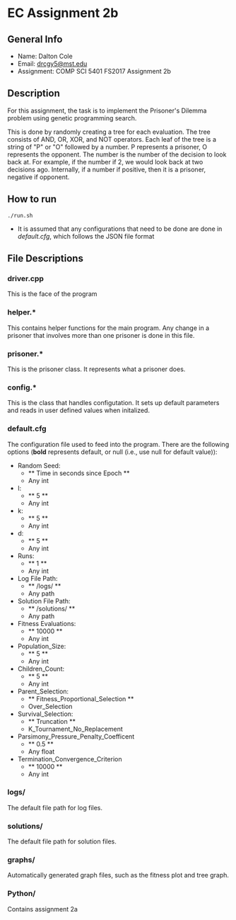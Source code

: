 # EC Assignment 2b

## General Info

* Name: Dalton Cole
* Email: drcgy5@mst.edu
* Assignment: COMP SCI 5401 FS2017 Assignment 2b

## Description

For this assignment, the task is to implement the Prisoner's Dilemma problem using genetic programming search.

This is done by randomly creating a tree for each evaluation. The tree consists of AND, OR, XOR, and NOT operators. Each leaf of the tree is a string of "P" or "O" followed by a number. P represents a prisoner, O represents the opponent. The number is the number of the decision to look back at. For example, if the number if 2, we would look back at two decisions ago. Internally, if a number if positive, then it is a prisoner, negative if opponent.

## How to run
```
./run.sh
```

* It is assumed that any configurations that need to be done are done in *default.cfg*, which follows the JSON file format

## File Descriptions

### driver.cpp

This is the face of the program

### helper.*

This contains helper functions for the main program. Any change in a prisoner that involves more than one prisoner is done in this file.

### prisoner.*

This is the prisoner class. It represents what a prisoner does.

### config.*

This is the class that handles configutation. It sets up default parameters and reads in user defined values when initalized.

### default.cfg

The configuration file used to feed into the program. There are the following options (**bold** represents default, or null (i.e., use null for default value)):
* Random Seed:
	* ** Time in seconds since Epoch **
	* Any int
* l:
	* ** 5 **
	* Any int
* k:
	* ** 5 **
	* Any int
* d:
	* ** 5 **
	* Any int
* Runs:
	* ** 1 **
	* Any int
* Log File Path:
	* ** /logs/<Random Seed> **
	* Any path
* Solution File Path:
	* ** /solutions/<Random Seed> **
	* Any path
* Fitness Evaluations:
	* ** 10000 **
	* Any int
* Population_Size:
	* ** 5 **
	* Any int
* Children_Count:
	* ** 5 **
	* Any int
* Parent_Selection:
	* ** Fitness_Proportional_Selection **
	* Over_Selection
* Survival_Selection:
	* ** Truncation **
	* K_Tournament_No_Replacement
* Parsimony_Pressure_Penalty_Coefficent
	* ** 0.5 **
	* Any float
* Termination_Convergence_Criterion
	* ** 10000 **
	* Any int

### logs/

The default file path for log files.

### solutions/

The default file path for solution files.

### graphs/

Automatically generated graph files, such as the fitness plot and tree graph.

### Python/

Contains assignment 2a
